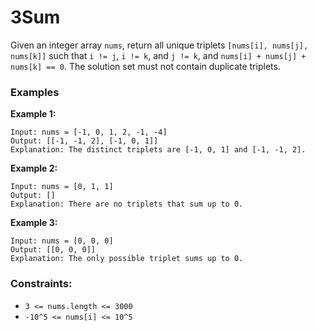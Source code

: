 # 3Sum

Given an integer array `nums`, return all unique triplets `[nums[i], nums[j], nums[k]]` such that `i != j`, `i != k`, and `j != k`, and `nums[i] + nums[j] + nums[k] == 0`. The solution set must not contain duplicate triplets.

### Examples

**Example 1:**

```
Input: nums = [-1, 0, 1, 2, -1, -4]
Output: [[-1, -1, 2], [-1, 0, 1]]
Explanation: The distinct triplets are [-1, 0, 1] and [-1, -1, 2].
```

**Example 2:**

```
Input: nums = [0, 1, 1]
Output: []
Explanation: There are no triplets that sum up to 0.
```

**Example 3:**

```
Input: nums = [0, 0, 0]
Output: [[0, 0, 0]]
Explanation: The only possible triplet sums up to 0.
```

### Constraints:

* `3 <= nums.length <= 3000`
* `-10^5 <= nums[i] <= 10^5`